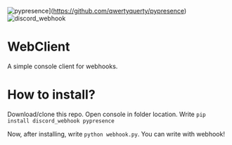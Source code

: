 ![pypresence](https://img.shields.io/badge/using-pypresence-00bb88.svg?style=for-the-badge&logo=discord&logoWidth=20)](https://github.com/qwertyquerty/pypresence) ![discord_webhook](https://img.shields.io/badge/using-discord_webhook-00bb88.svg?style=for-the-badge&logo=discord&logoWidth=20)
# WebClient
A simple console client for webhooks.
# How to install?
Download/clone this repo. Open console in folder location. Write `pip install discord_webhook pypresence`

Now, after installing, write `python webhook.py`. You can write with webhook!

